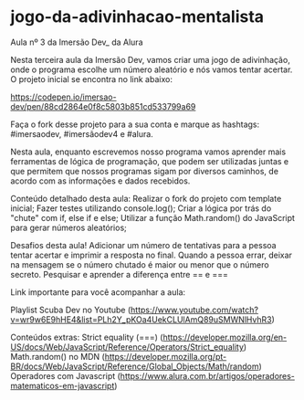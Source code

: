 # jogo-da-adivinhacao-mentalista
Aula nº 3 da Imersão Dev_ da Alura


Nesta terceira aula da Imersão Dev, vamos criar uma jogo de adivinhação, onde o programa escolhe um número aleatório e nós vamos tentar acertar. O projeto inicial se encontra no link abaixo:

https://codepen.io/imersao-dev/pen/88cd2864e0f8c5803b851cd533799a69

Faça o fork desse projeto para a sua conta e marque as hashtags: #imersaodev, #imersãodev4 e #alura.

Nesta aula, enquanto escrevemos nosso programa vamos aprender mais ferramentas de lógica de programação, que podem ser utilizadas juntas e que permitem que nossos programas sigam por diversos caminhos, de acordo com as informações e dados recebidos.


Conteúdo detalhado desta aula:
Realizar o fork do projeto com template inicial;
Fazer testes utilizando console.log();
Criar a lógica por trás do "chute" com if, else if e else;
Utilizar a função Math.random() do JavaScript para gerar números aleatórios;

Desafios desta aula!
Adicionar um número de tentativas para a pessoa tentar acertar e imprimir a resposta no final.
Quando a pessoa errar, deixar na mensagem se o número chutado é maior ou menor que o número secreto.
Pesquisar e aprender a diferença entre == e ===


Link importante para você acompanhar a aula:

Playlist Scuba Dev no Youtube (https://www.youtube.com/watch?v=wr9w6E9hHE4&list=PLh2Y_pKOa4UekCLUlAmQ89uSMWNlHvhR3)


Conteúdos extras:
Strict equality (===) (https://developer.mozilla.org/en-US/docs/Web/JavaScript/Reference/Operators/Strict_equality)
Math.random() no MDN (https://developer.mozilla.org/pt-BR/docs/Web/JavaScript/Reference/Global_Objects/Math/random)
Operadores com Javascript (https://www.alura.com.br/artigos/operadores-matematicos-em-javascript)

